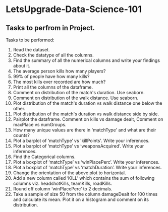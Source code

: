 # LetsUpgrade-Data-Science-101
## Tasks to perfrom in Project.
Tasks to be performed:

1. Read the dataset.
2. Check the datatype of all the columns.
3. Find the summary of all the numerical columns and write your findings about it.
4. The average person kills how many players?
5. 99% of people have how many kills?
6. The most kills ever recorded are how much?
7. Print all the columns of the dataframe.
8. Comment on distribution of the match's duration. Use seaborn.
9. Comment on distribution of the walk distance. Use seaborn.
10. Plot distribution of the match's duration vs walk distance one below the other.
11. Plot distribution of the match's duration vs walk distance side by side.
12. Pairplot the dataframe. Comment on kills vs damage dealt, Comment on maxPlace vs numGroups.
13. How many unique values are there in 'matchType' and what are their counts?
14. Plot a barplot of ‘matchType’ vs 'killPoints'. Write your inferences.
15. Plot a barplot of ‘matchType’ vs ‘weaponsAcquired’. Write your inferences.
16. Find the Categorical columns.
17. Plot a boxplot of ‘matchType’ vs ‘winPlacePerc’. Write your inferences.
18. Plot a boxplot of ‘matchType’ vs ‘matchDuration’. Write your inferences.
19. Change the orientation of the above plot to horizontal.
20. Add a new column called ‘KILL’ which contains the sum of following columns viz. headshotKills,
teamKills, roadKills.
21. Round off column ‘winPlacePerc’ to 2 decimals.
22. Take a sample of size 50 from the column damageDealt for 100 times and calculate its mean. Plot
it on a histogram and comment on its distribution.
